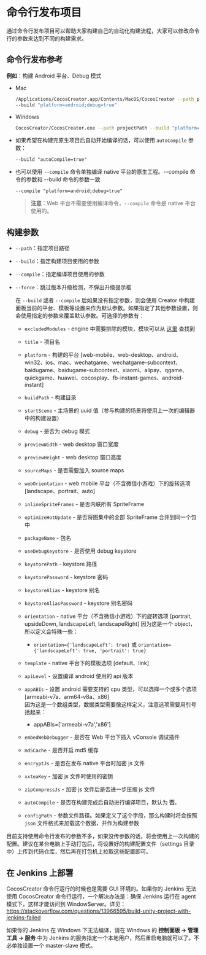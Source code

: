 # 命令行发布项目

通过命令行发布项目可以帮助大家构建自己的自动化构建流程，大家可以修改命令行的参数来达到不同的构建需求。

## 命令行发布参考

**例如**：构建 Android 平台、Debug 模式

- Mac

  ```bash
  /Applications/CocosCreator.app/Contents/MacOS/CocosCreator --path projectPath
  --build "platform=android;debug=true"
  ```

- Windows

  ```bash
  CocosCreator/CocosCreator.exe --path projectPath --build "platform=android;debug=true"
  ```

- 如果希望在构建完原生项目后自动开始编译的话，可以使用 `autoCompile` 参数：

  `--build "autoCompile=true"`

- 也可以使用 `--compile` 命令单独编译 native 平台的原生工程。--compile 命令的参数和 --build 命令的参数一致

  `--compile "platform=android;debug=true"`

  > **注意**：Web 平台不需要使用编译命令，`--compile` 命令是 native 平台使用的。

## 构建参数

- `--path`：指定项目路径
- `--build`：指定构建项目使用的参数
- `--compile`：指定编译项目使用的参数
- `--force`：跳过版本升级检测，不弹出升级提示框

  在 `--build` 或者 `--compile` 后如果没有指定参数，则会使用 Creator 中构建面板当前的平台、模板等设置来作为默认参数。如果指定了其他参数设置，则会使用指定的参数来覆盖默认参数。可选择的参数有：

  - `excludedModules` - engine 中需要排除的模块，模块可以从 [这里](https://github.com/holycanvas/engine/blob/76460006e5046475cb714c48f801af8ea6a4fac9/modules.json) 查找到
  - `title` - 项目名
  - `platform` - 构建的平台 [web-mobile、web-desktop、android、win32、ios、mac、wechatgame、wechatgame-subcontext、baidugame、baidugame-subcontext、xiaomi、alipay、qgame、quickgame、huawei、cocosplay、fb-instant-games、android-instant]
  - `buildPath` - 构建目录
  - `startScene` - 主场景的 uuid 值（参与构建的场景将使用上一次的编辑器中的构建设置）
  - `debug` - 是否为 debug 模式
  - `previewWidth` - web desktop 窗口宽度
  - `previewHeight` - web desktop 窗口高度
  - `sourceMaps` - 是否需要加入 source maps
  - `webOrientation` - web mobile 平台（不含微信小游戏）下的旋转选项 [landscape、portrait、auto]
  - `inlineSpriteFrames` - 是否内联所有 SpriteFrame
  - `optimizeHotUpdate` - 是否将图集中的全部 SpriteFrame 合并到同一个包中

  - `packageName` - 包名
  - `useDebugKeystore` - 是否使用 debug keystore
  - `keystorePath` - keystore 路径
  - `keystorePassword` - keystore 密码
  - `keystoreAlias` - keystore 别名
  - `keystoreAliasPassword` - keystore 别名密码
  - `orientation` - native 平台（不含微信小游戏）下的旋转选项 [portrait, upsideDown, landscapeLeft, landscapeRight]
  因为这是一个 object，所以定义会特殊一些：
    - `orientation={'landscapeLeft': true}` 或 `orientation={'landscapeLeft': true, 'portrait': true}`
  - `template` - native 平台下的模板选项 [default、link]

  - `apiLevel` - 设置编译 android 使用的 api 版本
  - `appABIs` - 设置 android 需要支持的 cpu 类型，可以选择一个或多个选项 [armeabi-v7a、arm64-v8a、x86]<br>
  因为这是一个数组类型，数据类型需要像这样定义，注意选项需要用引号括起来：
    - appABIs=['armeabi-v7a','x86']

  - `embedWebDebugger` - 是否在 Web 平台下插入 vConsole 调试插件<br>
  - `md5Cache` - 是否开启 md5 缓存
  - `encryptJs` - 是否在发布 native 平台时加密 js 文件
  - `xxteaKey` - 加密 js 文件时使用的密钥
  - `zipCompressJs` - 加密 js 文件后是否进一步压缩 js 文件
  - `autoCompile` - 是否在构建完成后自动进行编译项目，默认为 **否**。
  - `configPath` - 参数文件路径。如果定义了这个字段，那么构建时将会按照 `json` 文件格式来加载这个数据，并作为构建参数

目前支持使用命令行发布的参数不多，如果没传参数的话，将会使用上一次构建的配置。建议在某台电脑上手动打包后，将设置好的构建配置文件（settings 目录中）上传到代码仓库，然后再在打包机上拉取这些配置即可。

## 在 Jenkins 上部署

CocosCreator 命令行运行的时候也是需要 GUI 环境的。如果你的 Jenkins 无法使用 CocosCreator 命令行运行，一个解决办法是：确保 Jenkins 运行在 agent 模式下，这样才能访问到 WindowServer。详见：<https://stackoverflow.com/questions/13966595/build-unity-project-with-jenkins-failed>

如果你的 Jenkins 在 Windows 下无法编译，请在 Windows 的 **控制面板 -> 管理工具 -> 服务** 中为 Jenkins 的服务指定一个本地用户，然后重启电脑就可以了。不必单独设置一个 master-slave 模式。
